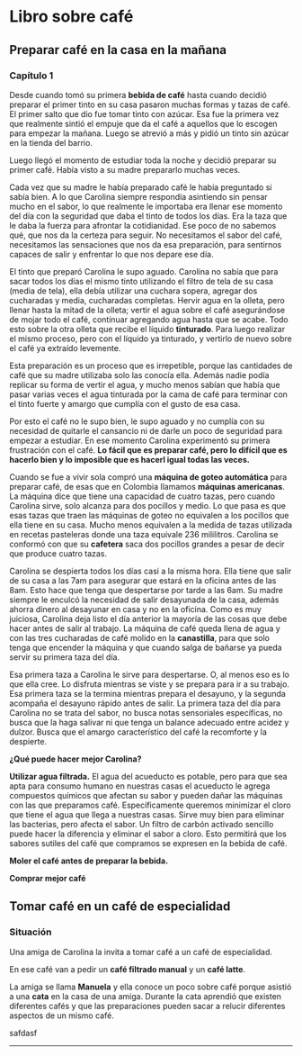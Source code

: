 # Libro sobre café

## Preparar café en la casa en la mañana

### Capítulo 1

Desde cuando tomó su primera **bebida de café** hasta cuando decidió preparar el primer tinto en su casa pasaron muchas formas y tazas de café. El primer salto que dio fue tomar tinto con azúcar. Esa fue la primera vez que realmente sintió el empuje que da el café a aquellos que lo escogen para empezar la mañana. Luego se atrevió a más y pidió un tinto sin azúcar en la tienda del barrio.

Luego llegó el momento de estudiar toda la noche y decidió preparar su primer café. Había visto a su madre prepararlo muchas veces. 

Cada vez que su madre le había preparado café le había preguntado si sabía bien. A lo que Carolina siempre respondía asintiendo sin pensar mucho en el sabor, lo que realmente le importaba era llenar ese momento del día con la seguridad que daba el tinto de todos los días. Era la taza que le daba la fuerza para afrontar la cotidianidad. Ese poco de no sabemos qué, que nos da la certeza para seguir. No necesitamos el sabor del café, necesitamos las sensaciones que nos da esa preparación, para sentirnos capaces de salir y enfrentar lo que nos depare ese día.

El tinto que preparó Carolina le supo aguado. Carolina no sabía que para sacar todos los días el mismo tinto utilizando el filtro de tela de su casa (media de tela), ella debía utilizar una cuchara sopera, agregar dos cucharadas y media, cucharadas completas. Hervir agua en la olleta, pero llenar hasta la mitad de la olleta; vertir el agua sobre el café asegurándose de mojar todo el café, continuar agregando agua hasta que se acabe. Todo esto sobre la otra olleta que recibe el líquido **tinturado**. Para luego realizar el mismo proceso, pero con el líquido ya tinturado, y vertirlo de nuevo sobre el café ya extraído levemente.

Esta preparación es un proceso que es irrepetible, porque las cantidades de café que su madre utilizaba solo las conocía ella. Además nadie podía replicar su forma de vertir el agua, y mucho menos sabían que había que pasar varias veces el agua tinturada por la cama de café para terminar con el tinto fuerte y amargo que cumplía con el gusto de esa casa.

Por esto el café no le supo bien, le supo aguado y no cumplía con su necesidad de quitarle el cansancio ni de darle un poco de seguridad para empezar a estudiar. En ese momento Carolina experimentó su primera frustración con el café. **Lo fácil que es preparar café, pero lo difícil que es hacerlo bien y lo imposible que es hacerl igual todas las veces.**

Cuando se fue a vivir sola compró una **máquina de goteo automática** para preparar café, de esas que en Colombia llamamos **máquinas americanas**. La máquina dice que tiene una capacidad de cuatro tazas, pero cuando Carolina sirve, solo alcanza para dos pocillos y medio. Lo que pasa es que esas tazas que traen las máquinas de goteo no equivalen a los pocillos que ella tiene en su casa. Mucho menos equivalen a la medida de tazas utilizada en recetas pasteleras donde una taza equivale 236 mililitros.  Carolina se conformó con que su **cafetera** saca dos pocillos grandes a pesar de decir que produce cuatro tazas. 

Carolina se despierta todos los días casi a la misma hora. Ella tiene que salir de su casa a las 7am para asegurar que estará en la oficina antes de las 8am. Esto hace que tenga que despertarse por tarde a las 6am. Su madre siempre le enculcó la necesidad de salir desayunada de la casa, además ahorra dinero al desayunar en casa y no en la oficina. Como es muy juiciosa, Carolina deja listo el día anterior la mayoría de las cosas que debe hacer antes de salir al trabajo. La máquina de café queda llena de agua y con las tres cucharadas de café molido en la **canastilla**, para que solo tenga que encender la máquina y que cuando salga de bañarse ya pueda servir su primera taza del día.

Esa primera taza a Carolina le sirve para despertarse. O, al menos eso es lo que ella cree. Lo disfruta mientras se viste y se prepara para ir a su trabajo. Esa primera taza se la termina mientras prepara el desayuno, y la segunda acompaña el desayuno rápido antes de salir. La primera taza del día para Carolina no se trata del sabor, no busca notas sensoriales específicas, no busca que la haga salivar ni que tenga un balance adecuado entre acidez y dulzor. Busca que el amargo característico del café la recomforte y la despierte.

**¿Qué puede hacer mejor Carolina?**

**Utilizar agua filtrada.** El agua del acueducto es potable, pero para que sea apta para consumo humano en nuestras casas el acueducto le agrega compuestos químicos que afectan su sabor y pueden dañar las máquinas con las que preparamos café. Específicamente queremos minimizar el cloro que tiene el agua que llega a nuestras casas. Sirve muy bien para eliminar las bacterias, pero afecta el sabor. Un filtro de carbón activado sencillo puede hacer la diferencia y eliminar el sabor a cloro. Esto permitirá que los sabores sutiles del café que compramos se expresen en la bebida de café. 

**Moler el café antes de preparar la bebida.** 

**Comprar mejor café**



## Tomar café en un café de especialidad

### Situación

Una amiga de Carolina la invita a tomar café a un café de especialidad.

En ese café van a pedir un **café filtrado manual** y un **café latte**.

La amiga se llama **Manuela** y ella conoce un poco sobre café porque asistió a una **cata** en la casa de una amiga. Durante la cata aprendió que existen diferentes cafés y que las preparaciones pueden sacar a relucir diferentes aspectos de un mismo café.



safdasf





****